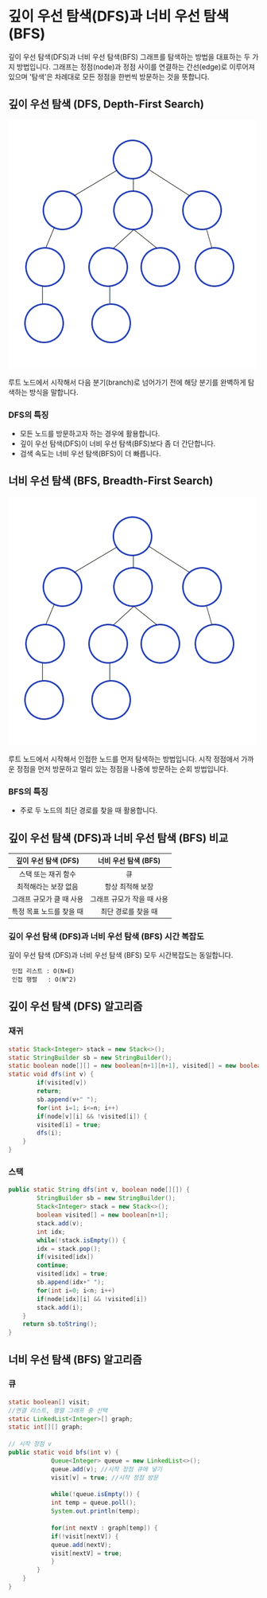 # 깊이 우선 탐색(DFS)과 너비 우선 탐색(BFS)

깊이 우선 탐색(DFS)과 너비 우선 탐색(BFS) 그래프를 탐색하는 방법을 대표하는 두 가지 방법입니다.
그래프는 정점(node)과 정점 사이를 연결하는 간선(edge)로 이루어져 있으며 '탐색'은 차례대로 모든 정점을 한번씩 방문하는 것을 뜻합니다.

## 깊이 우선 탐색 (DFS, Depth-First Search)
![DFS](../../assets/Depth-First-Search.gif)

루트 노드에서 시작해서 다음 분기(branch)로 넘어가기 전에 해당 분기를 완벽하게 탐색하는 방식을 말합니다.

### DFS의 특징
- 모든 노드를 방문하고자 하는 경우에 활용합니다.
- 깊이 우선 탐색(DFS)이 너비 우선 탐색(BFS)보다 좀 더 간단합니다.
- 검색 속도는 너비 우선 탐색(BFS)이 더 빠릅니다.

## 너비 우선 탐색 (BFS, Breadth-First Search)
![BFS](../../assets/Breadth-First-Search-Algorithm.gif)

루트 노드에서 시작해서 인접한 노드를 먼저 탐색하는 방법입니다.
시작 정점애서 가까운 정점을 먼저 방문하고 멀리 있는 정점을 나중에 방문하는 순회 방법입니다.

### BFS의 특징
- 주로 두 노드의 최단 경로를 찾을 때 활용합니다.

## 깊이 우선 탐색 (DFS)과 너비 우선 탐색 (BFS) 비교

| 깊이 우선 탐색 (DFS) | 너비 우선 탐색 (BFS)  |
|:--------------:|:---------------:|
|  스택 또는 재귀 함수   |        큐        |
|  최적해라는 보장 없음   |    항상 최적해 보장    |
| 그래프 규모가 클 때 사용 | 그래프 규모가 작을 때 사용 |
| 특정 목표 노드를 찾을 때 |   최단 경로를 찾을 때   |

### 깊이 우선 탐색 (DFS)과 너비 우선 탐색 (BFS) 시간 복잡도
깊이 우선 탐색 (DFS)과 너비 우선 탐색 (BFS) 모두 시간복잡도는 동일합니다. 

``` markdown
 인접 리스트 : O(N+E)  
 인접 행렬   : O(N^2)  
```


## 깊이 우선 탐색 (DFS) 알고리즘
### 재귀
```java
static Stack<Integer> stack = new Stack<>();
static StringBuilder sb = new StringBuilder();
static boolean node[][] = new boolean[n+1][n+1], visited[] = new boolean[n+1];
static void dfs(int v) {
        if(visited[v])
        return;
        sb.append(v+" ");
        for(int i=1; i<=n; i++)
        if(node[v][i] && !visited[i]) {
        visited[i] = true;
        dfs(i);
    }
}
```
### 스택
```java
public static String dfs(int v, boolean node[][]) {
        StringBuilder sb = new StringBuilder();
        Stack<Integer> stack = new Stack<>();
        boolean visited[] = new boolean[n+1];
        stack.add(v);
        int idx;
        while(!stack.isEmpty()) {
        idx = stack.pop();
        if(visited[idx])
        continue;
        visited[idx] = true;
        sb.append(idx+" ");
        for(int i=0; i<n; i++)
        if(node[idx][i] && !visited[i])
        stack.add(i);
    }
    return sb.toString();
}
```

## 너비 우선 탐색 (BFS) 알고리즘
### 큐
```java
static boolean[] visit;
//연결 리스트, 행렬 그래프 중 선택
static LinkedList<Integer>[] graph;
static int[][] graph;

// 시작 정점 v
public static void bfs(int v) {
            Queue<Integer> queue = new LinkedList<>();
            queue.add(v); //시작 정점 큐에 넣기
            visit[v] = true; //시작 정점 방문
    
            while(!queue.isEmpty()) {
            int temp = queue.poll();
            System.out.println(temp);
    
            for(int nextV : graph[temp]) {
            if(!visit[nextV]) {
            queue.add(nextV);
            visit[nextV] = true;
            }
        }
    }
}
```
